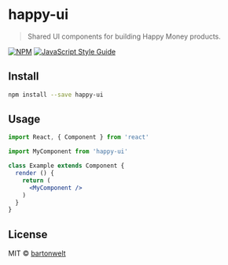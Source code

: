 # happy-ui

> Shared UI components for building Happy Money products.

[![NPM](https://img.shields.io/npm/v/happy-ui.svg)](https://www.npmjs.com/package/happy-ui) [![JavaScript Style Guide](https://img.shields.io/badge/code_style-standard-brightgreen.svg)](https://standardjs.com)

## Install

```bash
npm install --save happy-ui
```

## Usage

```jsx
import React, { Component } from 'react'

import MyComponent from 'happy-ui'

class Example extends Component {
  render () {
    return (
      <MyComponent />
    )
  }
}
```

## License

MIT © [bartonwelt](https://github.com/bartonwelt)
